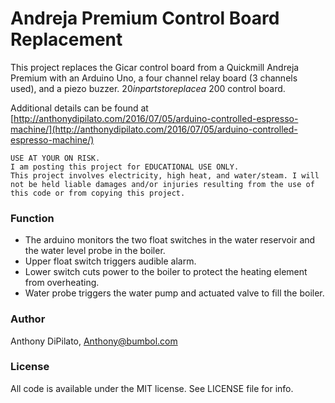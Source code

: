 # Andreja Premium Control Board Replacement 

This project replaces the Gicar control board from a Quickmill Andreja Premium with an Arduino Uno, a four channel relay board (3 channels used), and a piezo buzzer. $20 in parts to replace a ~$200 control board.

Additional details can be found at [http://anthonydipilato.com/2016/07/05/arduino-controlled-espresso-machine/](http://anthonydipilato.com/2016/07/05/arduino-controlled-espresso-machine/)

```
USE AT YOUR ON RISK.
I am posting this project for EDUCATIONAL USE ONLY.
This project involves electricity, high heat, and water/steam. I will not be held liable damages and/or injuries resulting from the use of this code or from copying this project.
```

### Function
- The arduino monitors the two float switches in the water reservoir and the water level probe in the boiler.
- Upper float switch triggers audible alarm.
- Lower switch cuts power to the boiler to protect the heating element from overheating.
- Water probe triggers the water pump and actuated valve to fill the boiler.

### Author
Anthony DiPilato, Anthony@bumbol.com

### License
All code is available under the MIT license. See LICENSE file for info.


   
